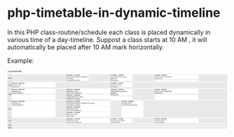 # php-timetable-in-dynamic-timeline
In this PHP class-routine/schedule each class is placed dynamically in various time of a day-timeline. Suppost a class starts at 10 AM , it will automatically be placed after 10 AM mark horizontally.

Example:

![routine](routine.png)
